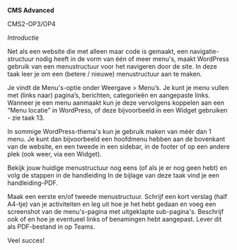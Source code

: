 **CMS Advanced**

CMS2-OP3/OP4

*Introductie*

Net als een website die met alleen maar code is gemaakt, een navigatie-structuur nodig heeft in de vorm van één of meer menu's, maakt WordPress gebruik van een menustructuur voor het navigeren door de site. In deze taak leer je om een (betere / nieuwe) menustructuur aan te maken.

Je vindt de Menu's-optie onder Weergave > Menu’s. Je kunt je menu vullen met (links naar) pagina’s, berichten, categorieën en aangepaste links. Wanneer je een menu aanmaakt kun je deze vervolgens koppelen aan een “Menu locatie” in WordPress, of deze bijvoorbeeld in een Widget gebruiken - zie taak 13.

In sommige WordPress-thema's kun je gebruik maken van méér dan 1 menu. Je kunt dan bijvoorbeeld een hoofdmenu hebben aan de bovenkant van de website, en een tweede in een sidebar, in de footer of op een andere plek (ook weer, via een Widget).

Bekijk jouw huidige menustructuur nog eens (of als je er nog geen hebt) en volg de stappen in de handleiding
In de bijlage van deze taak vind je een handleiding-PDF.

Maak een eerste en/of tweede menustructuur.
Schrijf een kort verslag (half A4-tje) van je activiteiten en leg uit hoe je het hebt gedaan en voeg een screenshot van de menu's-pagina met uitgeklapte sub-pagina's.
Beschrijf ook of en hoe je eventueel links of benamingen hebt aangepast.
Lever dit als PDF-bestand in op Teams.

Veel succes!
